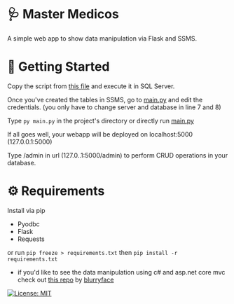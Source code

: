 # :stethoscope: Master Medicos
A simple web app to show data manipulation via Flask and SSMS.

# 🚀 Getting Started
Copy the script from [this file] and execute it in SQL Server.

Once you've created the tables in SSMS, go to [main.py] and edit the credentials. (you only have to change server and database in line 7 and 8)

Type `py main.py` in the project's directory or directly run [main.py]

If all goes well, your webapp will be deployed on localhost:5000 (127.0.0.1:5000)

Type /admin in url (127.0..1:5000/admin) to perform CRUD operations in your database.

# :gear: Requirements
Install via pip

- Pyodbc
- Flask
- Requests

or run ```pip freeze > requirements.txt``` 
then ```pip install -r requirements.txt```

[this file]:https://github.com/cocomo29/MasterMedicos/blob/main/confirmation.sql
[main.py]:https://github.com/cocomo29/MasterMedicos/blob/main/main.py
- if you'd like to see the data manipulation using c# and asp.net core mvc check out [this repo](https://github.com/blurryface92/blurrybooks) by [blurryface](https://github.com/blurryface92)

[![License: MIT](https://img.shields.io/badge/License-MIT-purple.svg)](https://opensource.org/licenses/MIT)
